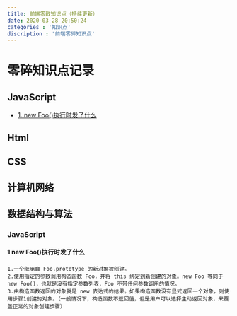 ```yaml
---
title: 前端零散知识点（持续更新）
date: 2020-03-28 20:50:24
categories : '知识点'
discription : '前端零碎知识点'
---
```

# 零碎知识点记录
## JavaScript
* [1. new Foo()执行时发了什么](#1-new-Foo()执行时发了什么)

## Html
## CSS
## 计算机网络
## 数据结构与算法

### JavaScript
#### 1 new Foo()执行时发了什么

```
1.一个继承自 Foo.prototype 的新对象被创建。
2.使用指定的参数调用构造函数 Foo，并将 this 绑定到新创建的对象。new Foo 等同于 new Foo()，也就是没有指定参数列表，Foo 不带任何参数调用的情况。
3.由构造函数返回的对象就是 new 表达式的结果。如果构造函数没有显式返回一个对象，则使用步骤1创建的对象。（一般情况下，构造函数不返回值，但是用户可以选择主动返回对象，来覆盖正常的对象创建步骤）
```

